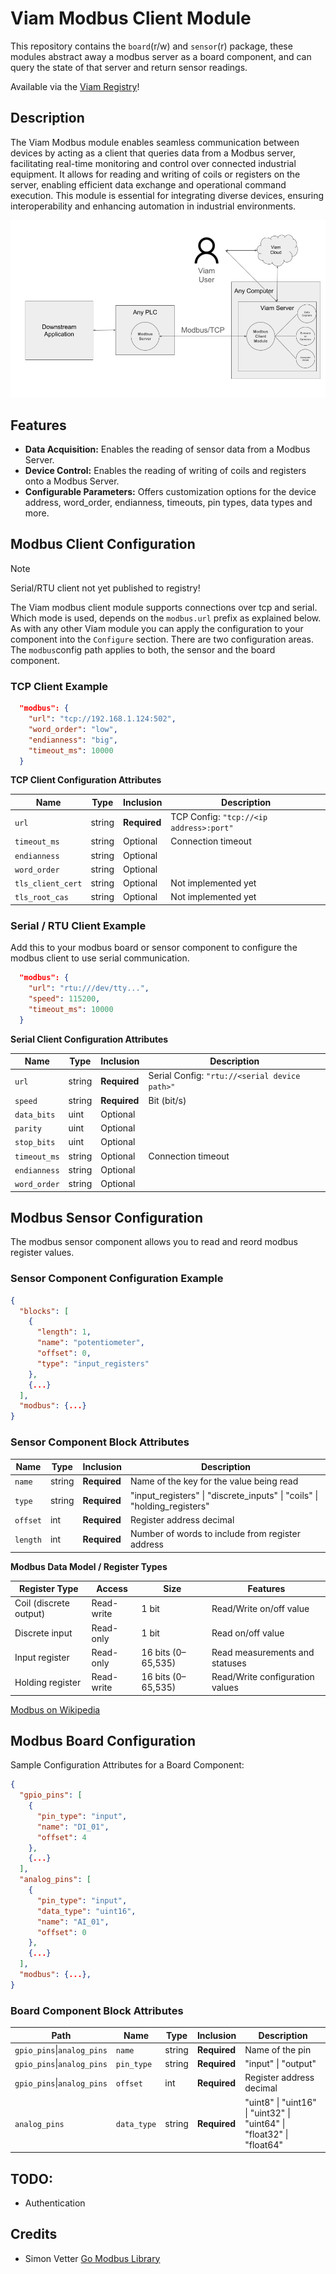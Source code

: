 # Viam Modbus Client Module

This repository contains the `board`(r/w) and `sensor`(r) package, these modules abstract away a modbus server as a board component, and can query the state of that server and return sensor readings.

Available via the [Viam Registry](https://app.viam.com/module/viam-soleng/viam-modbus)!

## Description

The Viam Modbus module enables seamless communication between devices by acting as a client that queries data from a Modbus server, facilitating real-time monitoring and control over connected industrial equipment. It allows for reading and writing of coils or registers on the server, enabling efficient data exchange and operational command execution. This module is essential for integrating diverse devices, ensuring interoperability and enhancing automation in industrial environments.

![alt text](media/architecture.png "Modbus Integration (Server / Client) Architecture")

## Features

- **Data Acquisition:** Enables the reading of sensor data from a Modbus Server.
- **Device Control:** Enables the reading of writing of coils and registers onto a Modbus Server.
- **Configurable Parameters:** Offers customization options for the device address, word_order, endianness, timeouts, pin types, data types and more.



## Modbus Client Configuration
> [!NOTE]  
> Serial/RTU client not yet published to registry!

The Viam modbus client module supports connections over tcp and serial. Which mode is used, depends on the `modbus.url` prefix as explained below.
As with any other Viam module you can apply the configuration to your component into the `Configure` section.
There are two configuration areas. The `modbus`config path applies to both, the sensor and the board component.

### TCP Client Example

```json
  "modbus": {
    "url": "tcp://192.168.1.124:502",
    "word_order": "low",
    "endianness": "big",
    "timeout_ms": 10000
  }
```

**TCP Client Configuration Attributes**

| Name    | Type   | Inclusion    | Description |
| ------- | ------ | ------------ | ----------- |
| `url` | string | **Required** | TCP Config: `"tcp://<ip address>:port"`|
| `timeout_ms` | string | Optional     | Connection timeout |
| `endianness` | string | Optional     |       |
| `word_order` | string | Optional     |       |
| `tls_client_cert` | string | Optional     |   Not implemented yet    |
| `tls_root_cas` | string | Optional     |   Not implemented yet    |

### Serial / RTU Client Example

Add this to your modbus board or sensor component to configure the modbus client to use serial communication.

```json
  "modbus": {
    "url": "rtu:///dev/tty...",
    "speed": 115200,
    "timeout_ms": 10000
  }
```

**Serial Client Configuration Attributes**

| Name    | Type   | Inclusion    | Description |
| ------- | ------ | ------------ | ----------- |
| `url` | string | **Required** | Serial Config: `"rtu://<serial device path>"`|
| `speed` | string | **Required** | Bit (bit/s) |
| `data_bits` | uint | Optional |  |
| `parity` | uint | Optional |  |
| `stop_bits` | uint | Optional |  |
| `timeout_ms` | string | Optional     | Connection timeout |
| `endianness` | string | Optional     |       |
| `word_order` | string | Optional     |       |

## Modbus Sensor Configuration

The modbus sensor component allows you to read and reord modbus register values.

### Sensor Component Configuration Example

```json
{
  "blocks": [
    {
      "length": 1,
      "name": "potentiometer",
      "offset": 0,
      "type": "input_registers"
    },
    {...}
  ],
  "modbus": {...}
}
```

### Sensor Component Block Attributes

| Name    | Type   | Inclusion    | Description |
| ------- | ------ | ------------ | ----------- |
| `name` | string | **Required**| Name of the key for the value being read |
| `type` | string | **Required**| "input_registers" \| "discrete_inputs" \| "coils" \| "holding_registers" |
| `offset` | int | **Required** | Register address decimal|
| `length` | int | **Required** | Number of words to include from register address|

**Modbus Data Model / Register Types**

|Register Type | Access | Size | Features |
| ------- | ------ | ------------ | ----------- |
|Coil (discrete output)	| Read-write | 1 bit | Read/Write on/off value |
|Discrete input	| Read-only | 1 bit	| Read on/off value |
|Input register	| Read-only	| 16 bits (0–65,535) | Read measurements and statuses |
|Holding register |	Read-write | 16 bits (0–65,535) | Read/Write configuration values |

[Modbus on Wikipedia](https://en.wikipedia.org/wiki/Modbus)

## Modbus Board Configuration

Sample Configuration Attributes for a Board Component:
```json
{
  "gpio_pins": [
    {
      "pin_type": "input",
      "name": "DI_01",
      "offset": 4
    },
    {...}
  ],
  "analog_pins": [
    {
      "pin_type": "input",
      "data_type": "uint16",
      "name": "AI_01",
      "offset": 0
    },
    {...}
  ],
  "modbus": {...},
}
```

### Board Component Block Attributes

|Path| Name    | Type   | Inclusion    | Description |
| ------- | ------- | ------ | ------------ | ----------- |
|`gpio_pins`\|`analog_pins`| `name` | string | **Required**| Name of the pin |
|`gpio_pins`\|`analog_pins`| `pin_type` | string | **Required**| "input" \| "output" |
|`gpio_pins`\|`analog_pins`| `offset` | int | **Required** | Register address decimal|
|`analog_pins`| `data_type` | string | **Required** | "uint8" \| "uint16" \| "uint32" \| "uint64" \| "float32" \| "float64" |

## TODO:
  - Authentication

## Credits
- Simon Vetter [Go Modbus Library](https://github.com/simonvetter/modbus)
